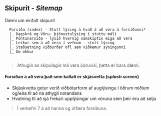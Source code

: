 
## Skipurit - _Sitemap_

Dæmi um einfalt skipurit

```
  Forsíða (index) - Stutt lýsing á hvað á að vera á forsíðunni* 
  |_ Dagskrá og Vöru- þjónustulýsing í stuttu máli
  |_ Pöntunarsíða - lýsið hvernig samskiptin eiga að vera
  |_ Leikur sem á að vera í vefnum - stutt lýsing
  |_ Staðsetning viðburðar ofl sem viðkemur sýningunni
  |_ Um okkur 
  
```
> Athugið að skipulagið má vera öðruvísi, þetta er bara dæmi.

#### Forsíðan á að vera það sem kallað er skjásvetta (_splash screen_)

* Skjáskvetta getur verið viðbótarform af auglýsingu í öðrum miðlum og/eða til að ná athygli notandans
* Hvatning til að sjá frekari upplýsingar um vöruna sem þeir eru að selja

> Í verkefni 7 á að hanna og útfæra forsíðuna.   
